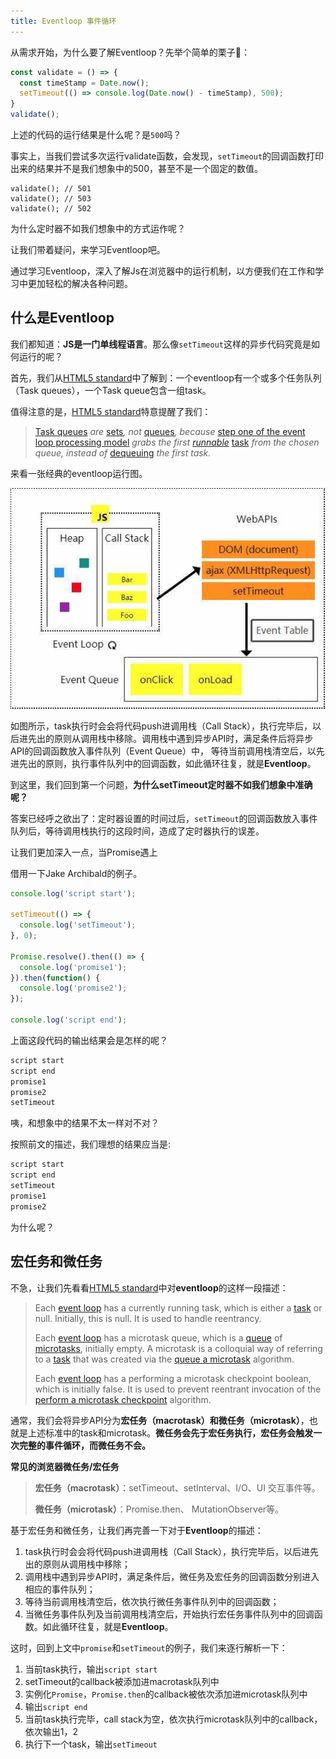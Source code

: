 ```yaml
---
title: Eventloop 事件循环
---
```


从需求开始，为什么要了解Eventloop？先举个简单的栗子🌰：
<!-- more -->
```javascript
const validate = () => {
  const timeStamp = Date.now();
  setTimeout(() => console.log(Date.now() - timeStamp), 500);
}
validate();
```
上述的代码的运行结果是什么呢？是`500`吗？

事实上，当我们尝试多次运行validate函数，会发现，`setTimeout`的回调函数打印出来的结果并不是我们想象中的500，甚至不是一个固定的数值。

```
validate(); // 501
validate(); // 503
validate(); // 502
```

为什么定时器不如我们想象中的方式运作呢？

让我们带着疑问，来学习Eventloop吧。

通过学习Eventloop，深入了解Js在浏览器中的运行机制，以方便我们在工作和学习中更加轻松的解决各种问题。

## 什么是Eventloop

我们都知道：**JS是一门单线程语言**。那么像`setTimeout`这样的异步代码究竟是如何运行的呢？

首先，我们从[HTML5 standard](https://html.spec.whatwg.org/multipage/webappapis.html#task-queue)中了解到：一个eventloop有一个或多个任务队列（Task queues），一个Task queue包含一组task。

值得注意的是，[HTML5 standard](https://html.spec.whatwg.org/multipage/webappapis.html#task-queue)特意提醒了我们：

> [Task queues](https://html.spec.whatwg.org/multipage/webappapis.html#task-queue) *are* [sets](https://infra.spec.whatwg.org/#ordered-set)*, not* [queues](https://infra.spec.whatwg.org/#queue)*, because* [step one of the event loop processing model](https://html.spec.whatwg.org/multipage/webappapis.html#step1) *grabs the first* [*runnable*](https://html.spec.whatwg.org/multipage/webappapis.html#concept-task-runnable) [task](https://html.spec.whatwg.org/multipage/webappapis.html#concept-task) *from the chosen queue, instead of* [dequeuing](https://infra.spec.whatwg.org/#queue-dequeue) *the first task.*

来看一张经典的eventloop运行图。

![eventloop](../assets/eventloop.jpeg)

如图所示，task执行时会会将代码push进调用栈（Call Stack），执行完毕后，以后进先出的原则从调用栈中移除。调用栈中遇到异步API时，满足条件后将异步API的回调函数放入事件队列（Event Queue）中， 等待当前调用栈清空后，以先进先出的原则，执行事件队列中的回调函数，如此循环往复，就是**Eventloop**。

到这里，我们回到第一个问题，**为什么setTimeout定时器不如我们想象中准确呢？**

答案已经呼之欲出了：定时器设置的时间过后，`setTimeout`的回调函数放入事件队列后，等待调用栈执行的这段时间，造成了定时器执行的误差。

让我们更加深入一点，当Promise遇上

借用一下Jake Archibald的例子。

```javascript
console.log('script start');

setTimeout(() => {
  console.log('setTimeout');
}, 0);

Promise.resolve().then(() => {
  console.log('promise1');
}).then(function() {
  console.log('promise2');
});

console.log('script end');
```

上面这段代码的输出结果会是怎样的呢？

```javascript
script start
script end
promise1
promise2
setTimeout
```

咦，和想象中的结果不太一样对不对？

按照前文的描述，我们理想的结果应当是:

```js
script start
script end
setTimeout
promise1
promise2
```

为什么呢？

## 宏任务和微任务

不急，让我们先看看[HTML5 standard](https://html.spec.whatwg.org/multipage/webappapis.html#task-queue)中对**eventloop**的这样一段描述：

>Each [event loop](https://html.spec.whatwg.org/multipage/webappapis.html#event-loop) has a currently running task, which is either a [task](https://html.spec.whatwg.org/multipage/webappapis.html#concept-task) or null. Initially, this is null. It is used to handle reentrancy.
>
>Each [event loop](https://html.spec.whatwg.org/multipage/webappapis.html#event-loop) has a microtask queue, which is a [queue](https://infra.spec.whatwg.org/#queue) of [microtasks](https://html.spec.whatwg.org/multipage/webappapis.html#microtask), initially empty. A microtask is a colloquial way of referring to a [task](https://html.spec.whatwg.org/multipage/webappapis.html#concept-task) that was created via the [queue a microtask](https://html.spec.whatwg.org/multipage/webappapis.html#queue-a-microtask) algorithm.
>
>Each [event loop](https://html.spec.whatwg.org/multipage/webappapis.html#event-loop) has a performing a microtask checkpoint boolean, which is initially false. It is used to prevent reentrant invocation of the [perform a microtask checkpoint](https://html.spec.whatwg.org/multipage/webappapis.html#perform-a-microtask-checkpoint) algorithm.

通常，我们会将异步API分为**宏任务（macrotask）**和**微任务（microtask）**，也就是上述标准中的task和microtask。**微任务会先于宏任务执行，宏任务会触发一次完整的事件循环，而微任务不会。**

**常见的浏览器微任务/宏任务**

>**宏任务（macrotask）**：setTimeout、setInterval、I/O、UI 交互事件等。
>
>**微任务（microtask）**：Promise.then、 MutationObserver等。  

基于宏任务和微任务，让我们再完善一下对于**Eventloop**的描述：

1. task执行时会会将代码push进调用栈（Call Stack），执行完毕后，以后进先出的原则从调用栈中移除；
2. 调用栈中遇到异步API时，满足条件后，微任务及宏任务的回调函数分别进入相应的事件队列；
3. 等待当前调用栈清空后，依次执行微任务事件队列中的回调函数；
4. 当微任务事件队列及当前调用栈清空后，开始执行宏任务事件队列中的回调函数。如此循环往复，就是**Eventloop**。

这时，回到上文中`promise`和`setTimeout`的例子，我们来逐行解析一下：

1. 当前task执行，输出`script start`
2. setTimeout的callback被添加进macrotask队列中
3. 实例化`Promise`，`Promise.then`的callback被依次添加进microtask队列中
4. 输出`script end`
5. 当前task执行完毕，call stack为空，依次执行microtask队列中的callback，依次输出1，2
6. 执行下一个task，输出`setTimeout`
